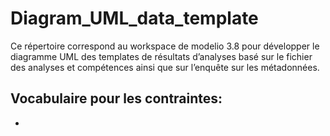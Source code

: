 # Diagram_UML_data_template



Ce répertoire correspond au workspace de modelio 3.8 pour développer le diagramme UML des templates de résultats d’analyses basé sur le fichier des analyses et compétences ainsi que sur l’enquête sur les métadonnées.

## Vocabulaire pour les contraintes:

- 